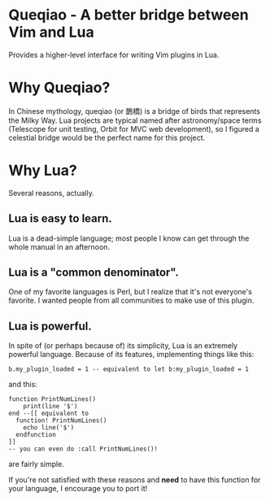 # Queqiao - A better bridge between Vim and Lua

Provides a higher-level interface for writing Vim plugins in Lua.

# Why Queqiao?

In Chinese mythology, queqiao (or 鵲橋) is a bridge of birds that represents the Milky Way.  Lua projects
are typical named after astronomy/space terms (Telescope for unit testing, Orbit for MVC web development),
so I figured a celestial bridge would be the perfect name for this project.

# Why Lua?

Several reasons, actually.

## Lua is easy to learn.

Lua is a dead-simple language; most people I know can get through the whole manual in an afternoon.

## Lua is a "common denominator".

One of my favorite languages is Perl, but I realize that it's not everyone's favorite.  I wanted people from
all communities to make use of this plugin.

## Lua is powerful.

In spite of (or perhaps because of) its simplicity, Lua is an extremely powerful language.  Because of its features,
implementing things like this:

    b.my_plugin_loaded = 1 -- equivalent to let b:my_plugin_loaded = 1

and this:

    function PrintNumLines()
        print(line '$')
    end --[[ equivalent to
      function! PrintNumLines()
        echo line('$')
      endfunction
    ]]
    -- you can even do :call PrintNumLines()!

are fairly simple.

If you're not satisfied with these reasons and **need** to have this function for your language, I encourage
you to port it!
